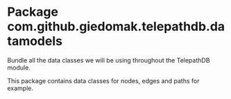 # Package com.github.giedomak.telepathdb.datamodels

Bundle all the data classes we will be using throughout the TelepathDB module.

This package contains data classes for nodes, edges and paths for example.
